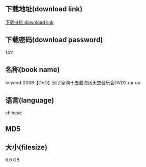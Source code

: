 ## 下载地址(download link)
[下载链接 download link](https://tutu365.netlify.app/?s=beyond-2008%E3%80%90DVD%E3%80%91%E5%88%AB%E4%BA%86%E5%AE%B6%E9%A9%B9%E5%8D%81%E4%BA%94%E8%BD%BD%E6%B5%B7%E9%98%94%E5%A4%A9%E7%A9%BA%E9%9F%B3%E4%B9%90%E4%BC%9ADVD2.rar)

## 下载密码(download password)
1411

## 名称(book name)
beyond-2008【DVD】别了家驹十五载海阔天空音乐会DVD2.rar.rar

## 语言(language)
chinese

## MD5


## 大小(filesize)
6.6 GB
